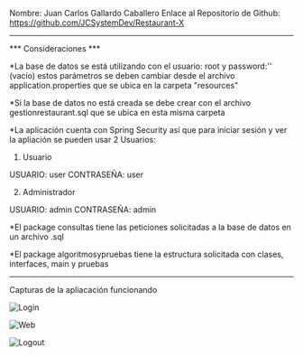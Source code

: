
Nombre: Juan Carlos Gallardo Caballero
Enlace al Repositorio de Github:
https://github.com/JCSystemDev/Restaurant-X

----------------------------------------------------------------------------------------------------------------------------------------------------------------------------------------------------------------------

*** Consideraciones ***

*La base de datos se está utilizando con el usuario: root y password:'' (vacío)
estos parámetros se deben cambiar desde el archivo application.properties que se ubica en la carpeta "resources"

*Si la base de datos no está creada se debe crear con el archivo gestionrestaurant.sql que se ubica en esta misma carpeta

*La aplicación cuenta con Spring Security así que para iniciar sesión y ver la apliación se pueden usar 2 Usuarios:

1. Usuario 

USUARIO: user
CONTRASEÑA: user

2. Administrador

USUARIO: admin
CONTRASEÑA: admin

*El package consultas tiene las peticiones solicitadas a la base de datos en un archivo .sql

*El package algoritmosypruebas tiene la estructura solicitada con clases, interfaces, main y pruebas

----------------------------------------------------------------------------------------------------------------------------------------------------------------------------------------------------------------------

Capturas de la apliacación funcionando

![Login](https://github.com/JCSystemDev/Restaurant-X/assets/99374220/25e54d3c-b3cc-43d2-a25a-c11091d57457)

![Web](https://github.com/JCSystemDev/Restaurant-X/assets/99374220/d4f6edde-b456-4a74-ae89-969cb64ad1d1)

![Logout](https://github.com/JCSystemDev/Restaurant-X/assets/99374220/40e25da2-c784-490e-9658-a2a07308a571)

